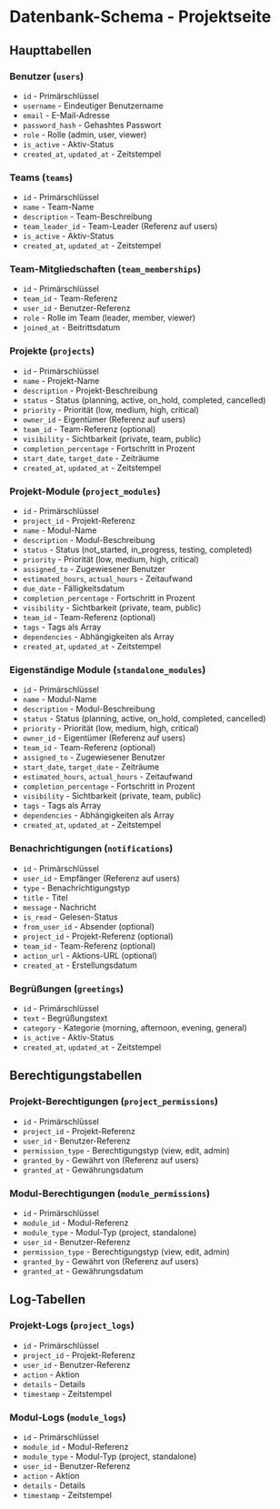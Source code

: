 # Datenbank-Schema - Projektseite

## Haupttabellen

### Benutzer (`users`)
- `id` - Primärschlüssel
- `username` - Eindeutiger Benutzername
- `email` - E-Mail-Adresse
- `password_hash` - Gehashtes Passwort
- `role` - Rolle (admin, user, viewer)
- `is_active` - Aktiv-Status
- `created_at`, `updated_at` - Zeitstempel

### Teams (`teams`)
- `id` - Primärschlüssel
- `name` - Team-Name
- `description` - Team-Beschreibung
- `team_leader_id` - Team-Leader (Referenz auf users)
- `is_active` - Aktiv-Status
- `created_at`, `updated_at` - Zeitstempel

### Team-Mitgliedschaften (`team_memberships`)
- `id` - Primärschlüssel
- `team_id` - Team-Referenz
- `user_id` - Benutzer-Referenz
- `role` - Rolle im Team (leader, member, viewer)
- `joined_at` - Beitrittsdatum

### Projekte (`projects`)
- `id` - Primärschlüssel
- `name` - Projekt-Name
- `description` - Projekt-Beschreibung
- `status` - Status (planning, active, on_hold, completed, cancelled)
- `priority` - Priorität (low, medium, high, critical)
- `owner_id` - Eigentümer (Referenz auf users)
- `team_id` - Team-Referenz (optional)
- `visibility` - Sichtbarkeit (private, team, public)
- `completion_percentage` - Fortschritt in Prozent
- `start_date`, `target_date` - Zeiträume
- `created_at`, `updated_at` - Zeitstempel

### Projekt-Module (`project_modules`)
- `id` - Primärschlüssel
- `project_id` - Projekt-Referenz
- `name` - Modul-Name
- `description` - Modul-Beschreibung
- `status` - Status (not_started, in_progress, testing, completed)
- `priority` - Priorität (low, medium, high, critical)
- `assigned_to` - Zugewiesener Benutzer
- `estimated_hours`, `actual_hours` - Zeitaufwand
- `due_date` - Fälligkeitsdatum
- `completion_percentage` - Fortschritt in Prozent
- `visibility` - Sichtbarkeit (private, team, public)
- `team_id` - Team-Referenz (optional)
- `tags` - Tags als Array
- `dependencies` - Abhängigkeiten als Array
- `created_at`, `updated_at` - Zeitstempel

### Eigenständige Module (`standalone_modules`)
- `id` - Primärschlüssel
- `name` - Modul-Name
- `description` - Modul-Beschreibung
- `status` - Status (planning, active, on_hold, completed, cancelled)
- `priority` - Priorität (low, medium, high, critical)
- `owner_id` - Eigentümer (Referenz auf users)
- `team_id` - Team-Referenz (optional)
- `assigned_to` - Zugewiesener Benutzer
- `start_date`, `target_date` - Zeiträume
- `estimated_hours`, `actual_hours` - Zeitaufwand
- `completion_percentage` - Fortschritt in Prozent
- `visibility` - Sichtbarkeit (private, team, public)
- `tags` - Tags als Array
- `dependencies` - Abhängigkeiten als Array
- `created_at`, `updated_at` - Zeitstempel

### Benachrichtigungen (`notifications`)
- `id` - Primärschlüssel
- `user_id` - Empfänger (Referenz auf users)
- `type` - Benachrichtigungstyp
- `title` - Titel
- `message` - Nachricht
- `is_read` - Gelesen-Status
- `from_user_id` - Absender (optional)
- `project_id` - Projekt-Referenz (optional)
- `team_id` - Team-Referenz (optional)
- `action_url` - Aktions-URL (optional)
- `created_at` - Erstellungsdatum

### Begrüßungen (`greetings`)
- `id` - Primärschlüssel
- `text` - Begrüßungstext
- `category` - Kategorie (morning, afternoon, evening, general)
- `is_active` - Aktiv-Status
- `created_at`, `updated_at` - Zeitstempel

## Berechtigungstabellen

### Projekt-Berechtigungen (`project_permissions`)
- `id` - Primärschlüssel
- `project_id` - Projekt-Referenz
- `user_id` - Benutzer-Referenz
- `permission_type` - Berechtigungstyp (view, edit, admin)
- `granted_by` - Gewährt von (Referenz auf users)
- `granted_at` - Gewährungsdatum

### Modul-Berechtigungen (`module_permissions`)
- `id` - Primärschlüssel
- `module_id` - Modul-Referenz
- `module_type` - Modul-Typ (project, standalone)
- `user_id` - Benutzer-Referenz
- `permission_type` - Berechtigungstyp (view, edit, admin)
- `granted_by` - Gewährt von (Referenz auf users)
- `granted_at` - Gewährungsdatum

## Log-Tabellen

### Projekt-Logs (`project_logs`)
- `id` - Primärschlüssel
- `project_id` - Projekt-Referenz
- `user_id` - Benutzer-Referenz
- `action` - Aktion
- `details` - Details
- `timestamp` - Zeitstempel

### Modul-Logs (`module_logs`)
- `id` - Primärschlüssel
- `module_id` - Modul-Referenz
- `module_type` - Modul-Typ (project, standalone)
- `user_id` - Benutzer-Referenz
- `action` - Aktion
- `details` - Details
- `timestamp` - Zeitstempel

